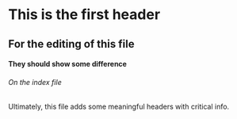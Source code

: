 # This is the first header
## For the editing of this file
#### They should show some difference
###### On the index file
Ultimately, this file adds some meaningful headers with critical info.
